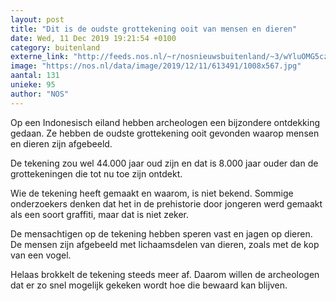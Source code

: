 ```yaml
---
layout: post
title: "Dit is de oudste grottekening ooit van mensen en dieren"
date: Wed, 11 Dec 2019 19:21:54 +0100
category: buitenland
externe_link: "http://feeds.nos.nl/~r/nosnieuwsbuitenland/~3/wYluOMG5czg/2314325"
image: "https://nos.nl/data/image/2019/12/11/613491/1008x567.jpg"
aantal: 131
unieke: 95
author: "NOS"
---
```


<p>Op een Indonesisch eiland hebben archeologen een bijzondere ontdekking gedaan. Ze hebben de oudste grottekening ooit gevonden waarop mensen en dieren zijn afgebeeld.</p>
<p>De tekening zou wel 44.000 jaar oud zijn en dat is 8.000 jaar ouder dan de grottekeningen die tot nu toe zijn ontdekt.</p>
<p>Wie de tekening heeft gemaakt en waarom, is niet bekend. Sommige onderzoekers denken dat het in de prehistorie door jongeren werd gemaakt als een soort graffiti, maar dat is niet zeker.</p>
<p>De mensachtigen op de tekening hebben speren vast en jagen op dieren. De mensen zijn afgebeeld met lichaamsdelen van dieren, zoals met de kop van een vogel.</p>
<p>Helaas brokkelt de tekening steeds meer af. Daarom willen de archeologen dat er zo snel mogelijk gekeken wordt hoe die bewaard kan blijven.</p><img src="http://feeds.feedburner.com/~r/nosnieuwsbuitenland/~4/wYluOMG5czg" height="1" width="1" alt=""/>

